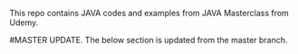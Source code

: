 This repo contains JAVA codes and examples from JAVA Masterclass from Udemy.





#MASTER UPDATE.
The below section is updated from the master branch.
